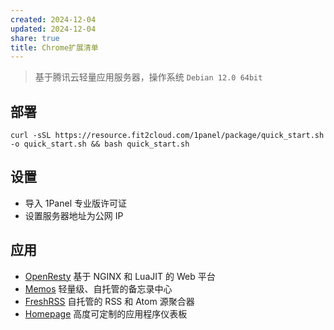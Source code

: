 ```yaml
---
created: 2024-12-04
updated: 2024-12-04
share: true
title: Chrome扩展清单
---
```


> 基于腾讯云轻量应用服务器，操作系统 `Debian 12.0 64bit`

## 部署

```shell
curl -sSL https://resource.fit2cloud.com/1panel/package/quick_start.sh -o quick_start.sh && bash quick_start.sh
```

## 设置

- 导入 1Panel 专业版许可证
- 设置服务器地址为公网 IP

## 应用

- [OpenResty](https://apps.fit2cloud.com/1panel/openresty) 基于 NGINX 和 LuaJIT 的 Web 平台
- [Memos](https://apps.fit2cloud.com/1panel/memos) 轻量级、自托管的备忘录中心
- [FreshRSS](https://apps.fit2cloud.com/1panel/freshrss) 自托管的 RSS 和 Atom 源聚合器
- [Homepage](https://apps.fit2cloud.com/1panel/homepage) 高度可定制的应用程序仪表板
